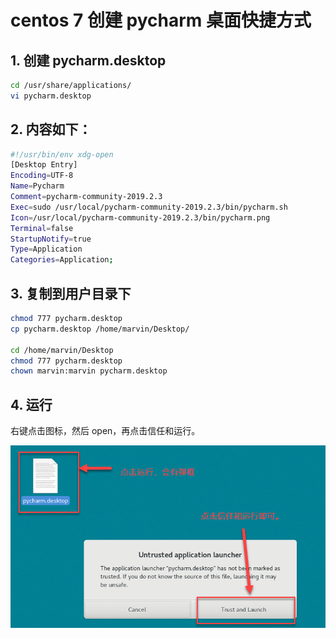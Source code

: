 # centos 7 创建 pycharm 桌面快捷方式

## 1. 创建 pycharm.desktop

```sh
cd /usr/share/applications/
vi pycharm.desktop
```

## 2. 内容如下：

```sh
#!/usr/bin/env xdg-open
[Desktop Entry]
Encoding=UTF-8
Name=Pycharm
Comment=pycharm-community-2019.2.3
Exec=sudo /usr/local/pycharm-community-2019.2.3/bin/pycharm.sh
Icon=/usr/local/pycharm-community-2019.2.3/bin/pycharm.png
Terminal=false
StartupNotify=true
Type=Application
Categories=Application;
```

## 3. 复制到用户目录下

```sh
chmod 777 pycharm.desktop
cp pycharm.desktop /home/marvin/Desktop/

cd /home/marvin/Desktop
chmod 777 pycharm.desktop
chown marvin:marvin pycharm.desktop
```

## 4. 运行

右键点击图标，然后 open，再点击信任和运行。

![image](./20191003_01_pic_001.png)
